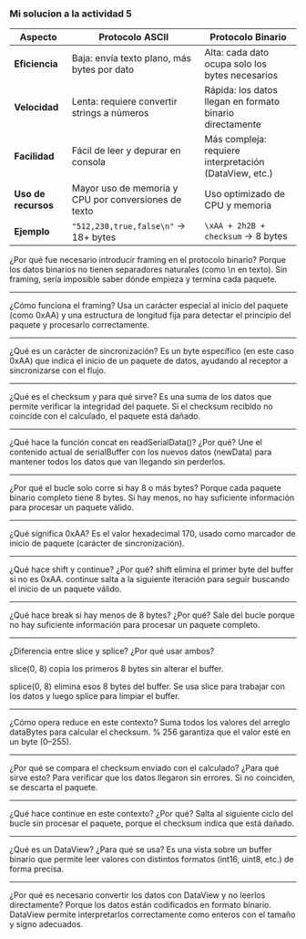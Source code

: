 ### Mi solucion a la actividad 5

| Aspecto            | Protocolo ASCII                                           | Protocolo Binario                                           |
|--------------------|-----------------------------------------------------------|-------------------------------------------------------------|
| **Eficiencia**     | Baja: envía texto plano, más bytes por dato               | Alta: cada dato ocupa solo los bytes necesarios             |
| **Velocidad**      | Lenta: requiere convertir strings a números               | Rápida: los datos llegan en formato binario directamente    |
| **Facilidad**      | Fácil de leer y depurar en consola                        | Más compleja: requiere interpretación (DataView, etc.)      |
| **Uso de recursos**| Mayor uso de memoria y CPU por conversiones de texto      | Uso optimizado de CPU y memoria                             |
| **Ejemplo**        | `"512,230,true,false\n"` → 18+ bytes                      | `\xAA + 2h2B + checksum` → 8 bytes                          |


¿Por qué fue necesario introducir framing en el protocolo binario?
Porque los datos binarios no tienen separadores naturales (como \n en texto). Sin framing, sería imposible saber dónde empieza y termina cada paquete.


---

¿Cómo funciona el framing?
Usa un carácter especial al inicio del paquete (como 0xAA) y una estructura de longitud fija para detectar el principio del paquete y procesarlo correctamente.


---

¿Qué es un carácter de sincronización?
Es un byte específico (en este caso 0xAA) que indica el inicio de un paquete de datos, ayudando al receptor a sincronizarse con el flujo.


---

¿Qué es el checksum y para qué sirve?
Es una suma de los datos que permite verificar la integridad del paquete. Si el checksum recibido no coincide con el calculado, el paquete está dañado.


---

¿Qué hace la función concat en readSerialData()? ¿Por qué?
Une el contenido actual de serialBuffer con los nuevos datos (newData) para mantener todos los datos que van llegando sin perderlos.


---

¿Por qué el bucle solo corre si hay 8 o más bytes?
Porque cada paquete binario completo tiene 8 bytes. Si hay menos, no hay suficiente información para procesar un paquete válido.


---

¿Qué significa 0xAA?
Es el valor hexadecimal 170, usado como marcador de inicio de paquete (carácter de sincronización).


---

¿Qué hace shift y continue? ¿Por qué?
shift elimina el primer byte del buffer si no es 0xAA. continue salta a la siguiente iteración para seguir buscando el inicio de un paquete válido.


---

¿Qué hace break si hay menos de 8 bytes? ¿Por qué?
Sale del bucle porque no hay suficiente información para procesar un paquete completo.


---

¿Diferencia entre slice y splice? ¿Por qué usar ambos?

slice(0, 8) copia los primeros 8 bytes sin alterar el buffer.

splice(0, 8) elimina esos 8 bytes del buffer.
Se usa slice para trabajar con los datos y luego splice para limpiar el buffer.



---

¿Cómo opera reduce en este contexto?
Suma todos los valores del arreglo dataBytes para calcular el checksum. % 256 garantiza que el valor esté en un byte (0–255).


---

¿Por qué se compara el checksum enviado con el calculado? ¿Para qué sirve esto?
Para verificar que los datos llegaron sin errores. Si no coinciden, se descarta el paquete.


---

¿Qué hace continue en este contexto? ¿Por qué?
Salta al siguiente ciclo del bucle sin procesar el paquete, porque el checksum indica que está dañado.


---

¿Qué es un DataView? ¿Para qué se usa?
Es una vista sobre un buffer binario que permite leer valores con distintos formatos (int16, uint8, etc.) de forma precisa.


---

¿Por qué es necesario convertir los datos con DataView y no leerlos directamente?
Porque los datos están codificados en formato binario. DataView permite interpretarlos correctamente como enteros con el tamaño y signo adecuados.
